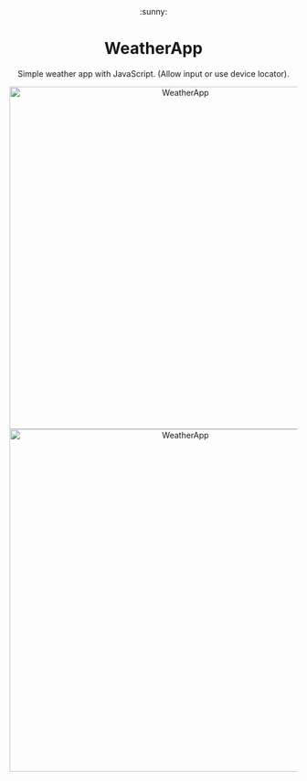<div align="center">:sunny:<div>
<h1 align="center">WeatherApp</h1>
<p align="center">Simple weather app with JavaScript. (Allow input or use device locator).</p> 
<img width="600" alt="WeatherApp" src="https://user-images.githubusercontent.com/82126168/203390229-52bccd50-d7d6-4bb0-b935-5a497caea595.jpg">
<img width="600" alt="WeatherApp" src="https://user-images.githubusercontent.com/82126168/203390296-9e3878cd-f824-45bc-9cb8-1cfc7569d2d5.jpg">

